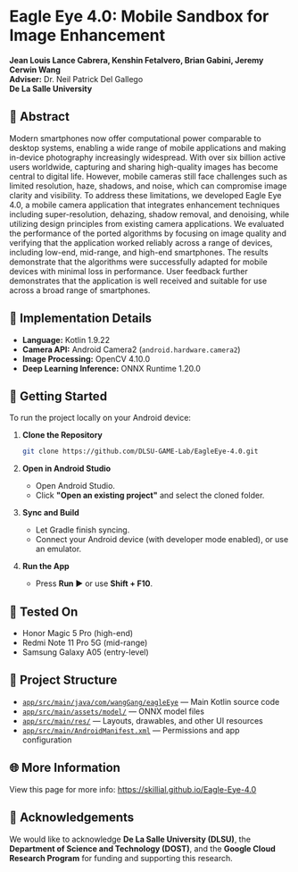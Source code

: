 # Eagle Eye 4.0: Mobile Sandbox for Image Enhancement

**Jean Louis Lance Cabrera, Kenshin Fetalvero, Brian Gabini, Jeremy Cerwin Wang**  
**Adviser:** Dr. Neil Patrick Del Gallego  
**De La Salle University**



## 📄 Abstract

Modern smartphones now offer computational power comparable to desktop systems, enabling a wide range of mobile applications and making in-device photography increasingly widespread. With over six billion active users worldwide, capturing and sharing high-quality images has become central to digital life. However, mobile cameras still face challenges such as limited resolution, haze, shadows, and noise, which can compromise image clarity and visibility. To address these limitations, we developed Eagle Eye 4.0, a mobile camera application that integrates enhancement techniques including super-resolution, dehazing, shadow removal, and denoising, while utilizing design principles from existing camera applications. We evaluated the performance of the ported algorithms by focusing on image quality and verifying that the application worked reliably across a range of devices, including low-end, mid-range, and high-end smartphones. The results demonstrate that the algorithms were successfully adapted for mobile devices with minimal loss in performance. User feedback further demonstrates that the application is well received and suitable for use across a broad range of smartphones.


## 🚀 Implementation Details

- **Language:** Kotlin 1.9.22  
- **Camera API:** Android Camera2 (`android.hardware.camera2`)  
- **Image Processing:** OpenCV 4.10.0  
- **Deep Learning Inference:** ONNX Runtime 1.20.0  

## 🔧 Getting Started

To run the project locally on your Android device:

1. **Clone the Repository**  
   ```bash
   git clone https://github.com/DLSU-GAME-Lab/EagleEye-4.0.git
   ```

2. **Open in Android Studio**  
   - Open Android Studio.  
   - Click **"Open an existing project"** and select the cloned folder.

3. **Sync and Build**  
   - Let Gradle finish syncing.  
   - Connect your Android device (with developer mode enabled), or use an emulator.

4. **Run the App**  
   - Press **Run ▶️** or use **Shift + F10**.

## 🧪 Tested On

- Honor Magic 5 Pro (high-end)
- Redmi Note 11 Pro 5G (mid-range)
- Samsung Galaxy A05 (entry-level)

## 📂 Project Structure

- [`app/src/main/java/com/wangGang/eagleEye`](app/src/main/java/com/wangGang/eagleEye) — Main Kotlin source code  
- [`app/src/main/assets/model/`](app/src/main/assets/model) — ONNX model files  
- [`app/src/main/res/`](app/src/main/res) — Layouts, drawables, and other UI resources  
- [`app/src/main/AndroidManifest.xml`](app/src/main/AndroidManifest.xml) — Permissions and app configuration

## 🌐 More Information
View this page for more info: https://skillial.github.io/Eagle-Eye-4.0

## 🙏 Acknowledgements

We would like to acknowledge **De La Salle University (DLSU)**, the **Department of Science and Technology (DOST)**, and the **Google Cloud Research Program** for funding and supporting this research.
